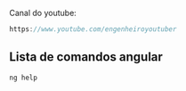 Canal do youtube:

```js
https://www.youtube.com/engenheiroyoutuber
```

## Lista de comandos angular

```js
ng help
```
